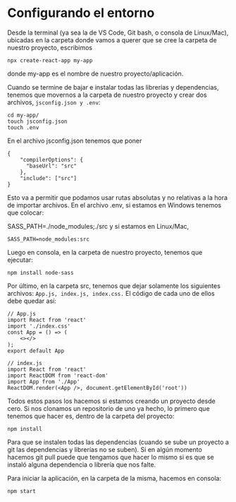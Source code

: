 # Configurando el entorno
Desde la terminal (ya sea la de VS Code, Git bash, o consola de Linux/Mac), ubicadas en la carpeta donde vamos a querer que se cree la carpeta de nuestro proyecto, escribimos

```
npx create-react-app my-app
```

donde my-app es el nombre de nuestro proyecto/aplicación.

Cuando se termine de bajar e instalar todas las librerías y dependencias, tenemos que movernos a la carpeta de nuestro proyecto y crear dos archivos, ```jsconfig.json y .env```:
```
cd my-app/
touch jsconfig.json
touch .env
```

En el archivo jsconfig.json tenemos que poner
```
{
    "compilerOptions": {
      "baseUrl": "src"
    },
    "include": ["src"]
}
```
Esto va a permitir que podamos usar rutas absolutas y no relativas a la hora de importar archivos. En el archivo .env, si estamos en Windows tenemos que colocar:

SASS_PATH=./node_modules;./src
y si estamos en Linux/Mac,
```
SASS_PATH=node_modules:src
```
Luego en consola, en la carpeta de nuestro proyecto, tenemos que ejecutar:
```
npm install node-sass
```
Por último, en la carpeta src, tenemos que dejar solamente los siguientes archivos: ```App.js, index.js, index.css.``` El código de cada uno de ellos debe quedar así:
```
// App.js
import React from 'react'
import './index.css'
const App = () => (
    <></>
);
export default App
```
```
// index.js
import React from 'react'
import ReactDOM from 'react-dom'
import App from './App'
ReactDOM.render(<App />, document.getElementById('root'))
```
Todos estos pasos los hacemos si estamos creando un proyecto desde cero. Si nos clonamos un repositorio de uno ya hecho, lo primero que tenemos que hacer es, dentro de la carpeta del proyecto:
```
npm install
```

Para que se instalen todas las dependencias (cuando se sube un proyecto a git las dependencias y librerías no se suben). Si en algún momento hacemos git pull puede que tengamos que hacer lo mismo si es que se instaló alguna dependencia o librería que nos falte.


Para iniciar la aplicación, en la carpeta de la misma, hacemos en consola:
```
npm start
```